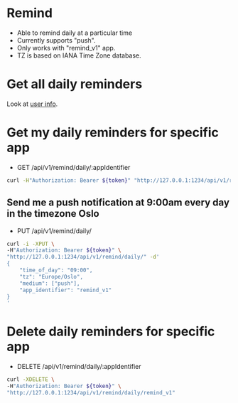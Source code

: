 # Remind
- Able to remind daily at a particular time
- Currently supports "push".
- Only works with "remind_v1" app.
- TZ is based on IANA Time Zone database.

# Get all daily reminders
Look at [user info](./api.user.info.md).

# Get my daily reminders for specific app
- GET /api/v1/remind/daily/:appIdentifier
```sh
curl -H"Authorization: Bearer ${token}" "http://127.0.0.1:1234/api/v1/remind/daily/remind_v1"
```

## Send me a push notification at 9:00am every day in the timezone Oslo
- PUT /api/v1/remind/daily/
```sh
curl -i -XPUT \
-H"Authorization: Bearer ${token}" \
"http://127.0.0.1:1234/api/v1/remind/daily/" -d'
{
    "time_of_day": "09:00",
    "tz": "Europe/Oslo",
    "medium": ["push"],
    "app_identifier": "remind_v1"
}
'
```

# Delete daily reminders for specific app
- DELETE /api/v1/remind/daily/:appIdentifier
```sh
curl -XDELETE \
-H"Authorization: Bearer ${token}" \
"http://127.0.0.1:1234/api/v1/remind/daily/remind_v1"
```
